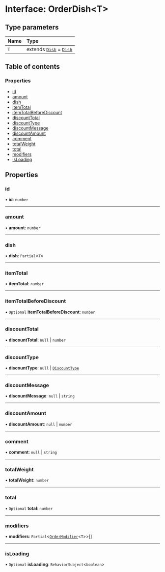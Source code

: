 # Interface: OrderDish<T\>

## Type parameters

| Name | Type |
| :------ | :------ |
| `T` | extends [`Dish`](Dish.md) = [`Dish`](Dish.md) |

## Table of contents

### Properties

- [id](OrderDish.md#id)
- [amount](OrderDish.md#amount)
- [dish](OrderDish.md#dish)
- [itemTotal](OrderDish.md#itemtotal)
- [itemTotalBeforeDiscount](OrderDish.md#itemtotalbeforediscount)
- [discountTotal](OrderDish.md#discounttotal)
- [discountType](OrderDish.md#discounttype)
- [discountMessage](OrderDish.md#discountmessage)
- [discountAmount](OrderDish.md#discountamount)
- [comment](OrderDish.md#comment)
- [totalWeight](OrderDish.md#totalweight)
- [total](OrderDish.md#total)
- [modifiers](OrderDish.md#modifiers)
- [isLoading](OrderDish.md#isloading)

## Properties

### id

• **id**: `number`

___

### amount

• **amount**: `number`

___

### dish

• **dish**: `Partial`<`T`\>

___

### itemTotal

• **itemTotal**: `number`

___

### itemTotalBeforeDiscount

• `Optional` **itemTotalBeforeDiscount**: `number`

___

### discountTotal

• **discountTotal**: ``null`` \| `number`

___

### discountType

• **discountType**: ``null`` \| [`DiscountType`](../README.md#discounttype)

___

### discountMessage

• **discountMessage**: ``null`` \| `string`

___

### discountAmount

• **discountAmount**: ``null`` \| `number`

___

### comment

• **comment**: ``null`` \| `string`

___

### totalWeight

• **totalWeight**: `number`

___

### total

• `Optional` **total**: `number`

___

### modifiers

• **modifiers**: `Partial`<[`OrderModifier`](OrderModifier.md)<`T`\>\>[]

___

### isLoading

• `Optional` **isLoading**: `BehaviorSubject`<`boolean`\>
